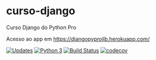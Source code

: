 # curso-django
Curso Django do Python Pro

Acesso ao app em https://djangopyprojlb.herokuapp.com/

[![Updates](https://pyup.io/repos/github/jefersonbernardes/curso-django/shield.svg)](https://pyup.io/repos/github/jefersonbernardes/curso-django/)
[![Python 3](https://pyup.io/repos/github/jefersonbernardes/curso-django/python-3-shield.svg)](https://pyup.io/repos/github/jefersonbernardes/curso-django/)
[![Build Status](https://travis-ci.org/jefersonbernardes/curso-django.svg?branch=master)](https://travis-ci.org/jefersonbernardes/curso-django)
[![codecov](https://codecov.io/gh/jefersonbernardes/curso-django/branch/master/graph/badge.svg)](https://codecov.io/gh/jefersonbernardes/curso-django)
